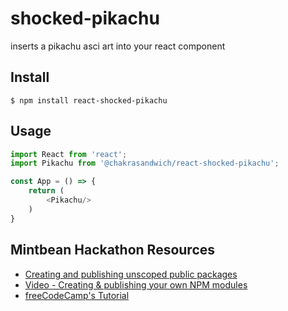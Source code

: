 # shocked-pikachu
 inserts a pikachu asci art into your react component

## Install

```
$ npm install react-shocked-pikachu
```

## Usage
```js
import React from 'react';
import Pikachu from '@chakrasandwich/react-shocked-pikachu';

const App = () => {
    return (
        <Pikachu/>
    )
}

```

## Mintbean Hackathon Resources

* [Creating and publishing unscoped public packages](https://docs.npmjs.com/creating-and-publishing-unscoped-public-packages)
* [Video - Creating & publishing your own NPM modules](https://www.youtube.com/watch?v=rTsz09zRuTU)
* [freeCodeCamp's Tutorial](https://www.freecodecamp.org/news/how-to-make-a-beautiful-tiny-npm-package-and-publish-it-2881d4307f78/)
